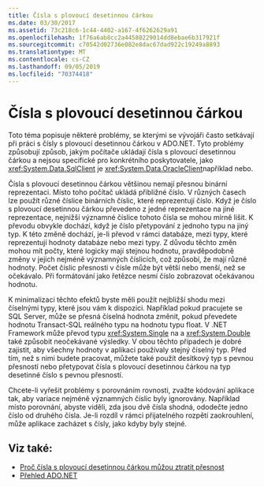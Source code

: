```yaml
---
title: Čísla s plovoucí desetinnou čárkou
ms.date: 03/30/2017
ms.assetid: 73c218c6-1c44-4402-a167-4f6262629a91
ms.openlocfilehash: 1f76a6ab8cc2a44580229014dd8ebae6b317921f
ms.sourcegitcommit: c70542d02736e082e8dac67dad922c19249a8893
ms.translationtype: MT
ms.contentlocale: cs-CZ
ms.lasthandoff: 09/05/2019
ms.locfileid: "70374418"
---
```

# <a name="floating-point-numbers"></a>Čísla s plovoucí desetinnou čárkou
Toto téma popisuje některé problémy, se kterými se vývojáři často setkávají při práci s čísly s plovoucí desetinnou čárkou v ADO.NET. Tyto problémy způsobují způsob, jakým počítače ukládají čísla s plovoucí desetinnou čárkou a nejsou specifické pro konkrétního poskytovatele, jako <xref:System.Data.SqlClient> je <xref:System.Data.OracleClient>například nebo.  
  
 Čísla s plovoucí desetinnou čárkou většinou nemají přesnou binární reprezentaci. Místo toho počítač ukládá přibližné číslo. V různých časech lze použít různé číslice binárních číslic, které reprezentují číslo. Když je číslo s plovoucí desetinnou čárkou převedeno z jedné reprezentace na jiné reprezentace, nejnižší významné číslice tohoto čísla se mohou mírně lišit. K převodu obvykle dochází, když je číslo přetypování z jednoho typu na jiný typ. K této změně dochází, je-li převod v rámci databáze, mezi typy, které reprezentují hodnoty databáze nebo mezi typy. Z důvodu těchto změn mohou mít počty, které logicky mají stejnou hodnotu, pravděpodobně změny v jejich nejméně významných číslicích, což způsobí, že mají různé hodnoty. Počet číslic přesnosti v čísle může být větší nebo menší, než se očekávalo. Při formátování jako řetězce nesmí číslo zobrazovat očekávanou hodnotu.  
  
 K minimalizaci těchto efektů byste měli použít nejbližší shodu mezi číselnými typy, které jsou vám k dispozici. Například pokud pracujete se SQL Server, může se přesná číselná hodnota změnit, pokud převedete hodnotu Transact-SQL reálného typu na hodnotu typu float. V .NET Framework může převod typu <xref:System.Single> na a <xref:System.Double> také způsobit neočekávané výsledky. V obou těchto případech je dobré zajistit, aby všechny hodnoty v aplikaci používaly stejný číselný typ. Před tím, než s nimi budete pracovat, můžete také použít desítkový typ s pevnou přesností nebo přetypovat čísla s plovoucí desetinnou čárkou na typ desetinné číslo s pevnou přesností.  
  
 Chcete-li vyřešit problémy s porovnáním rovnosti, zvažte kódování aplikace tak, aby variace nejméně významných číslic byly ignorovány. Například místo porovnání, abyste viděli, zda jsou dvě čísla shodná, ododečte jedno číslo od druhého čísla. Je-li rozdíl v rámci přijatelného rozpětí zaokrouhlení, může aplikace zacházet s čísly, jako kdyby byly stejné.  
  
## <a name="see-also"></a>Viz také:

- [Proč čísla s plovoucí desetinnou čárkou můžou ztratit přesnost](/cpp/build/why-floating-point-numbers-may-lose-precision)
- [Přehled ADO.NET](ado-net-overview.md)
